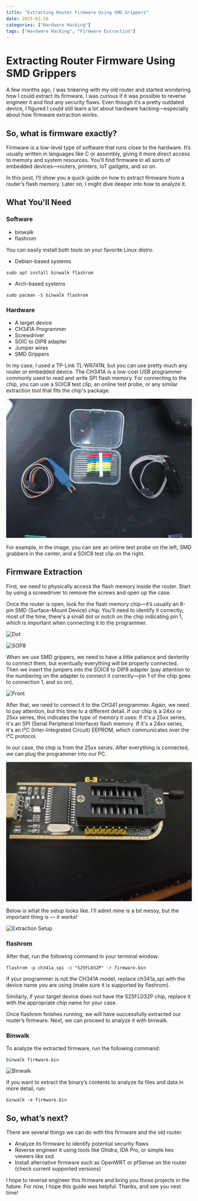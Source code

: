 ```yaml
---
title: "Extracting Router Firmware Using SMD Grippers"
date: 2025-01-28
categories: ["Hardware Hacking"]
tags: ["Hardware Hacking", "Firmware Extraction"] 
---
```


# Extracting Router Firmware Using SMD Grippers

A few months ago, I was tinkering with my old router and started wondering how I could extract its firmware. I was curious if it was possible to reverse engineer it and find any security flaws. Even though it’s a pretty outdated device, I figured I could still learn a lot about hardware hacking—especially about how firmware extraction works.

## So, what is firmware exactly?

Firmware is a low-level type of software that runs close to the hardware. It’s usually written in languages like C or assembly, giving it more direct access to memory and system resources. You'll find firmware in all sorts of embedded devices—routers, printers, IoT gadgets, and so on.

In this post, I’ll show you a quick guide on how to extract firmware from a router’s flash memory. Later on, I might dive deeper into how to analyze it.

## What You'll Need

### Software
- binwalk
- flashrom

You can easily install both tools on your favorite Linux distro.

- Debian-based systems

```
sudo apt install binwalk flashrom
```

- Arch-based systems
```
sudo pacman -S binwalk flashrom
```

### Hardware

- A target device
- CH341A Programmer
- Screwdriver
- SOIC to DIP8 adapter
- Jumper wires
- SMD Grippers

In my case, I used a TP-Link TL-WR741N, but you can use pretty much any router or embedded device. The CH341A is a low-cost USB programmer commonly used to read and write SPI flash memory.
For connecting to the chip, you can use a SOIC8 test clip, an online test probe, or any similar extraction tool that fits the chip's package.

![Extraction Tools](/assets/img/firmware_extraction/extract_tools.jpg)

For example, in the image, you can see an online test probe on the left, SMD grabbers in the center, and a SOIC8 test clip on the right.



## Firmware Extraction

First, we need to physically access the flash memory inside the router. Start by using a screwdriver to remove the screws and open up the case.

Once the router is open, look for the flash memory chip—it’s usually an 8-pin SMD (Surface-Mount Device) chip. You’ll need to identify it correctly; most of the time, there's a small dot or notch on the chip indicating pin 1, which is important when connecting it to the programmer.

![Dot](/assets/img/firmware_extraction/dot.jpg)


![SOP8](/assets/img/firmware_extraction/sop8.jpg)

When we use SMD grippers, we need to have a little patience and dexterity to connect them, but eventually everything will be properly connected. Then we insert the jumpers into the SOIC8 to DIP8 adapter (pay attention to the numbering on the adapter to connect it correctly—pin 1 of the chip goes to connection 1, and so on).

![Front](/assets/img/firmware_extraction/front.jpg)

After that, we need to connect it to the CH341 programmer. Again, we need to pay attention, but this time to a different detail. If our chip is a 24xx or 25xx series, this indicates the type of memory it uses:
If it's a 25xx series, it's an SPI (Serial Peripheral Interface) flash memory. If it's a 24xx series, it's an I²C (Inter-Integrated Circuit) EEPROM, which communicates over the I²C protocol.

In our case, the chip is from the 25xx series. After everything is connected, we can plug the programmer into our PC.


![CH341 Programmer](/assets/img/firmware_extraction/ch341.jpg)

Below is what the setup looks like. I’ll admit mine is a bit messy, but the important thing is — it works!


![Extraction Setup](/assets/img/firmware_extraction/extraction_setup.jpg)


### flashrom

After that, run the following command in your terminal window:

```
flashrom -p ch341a_spi -c "S25FL032P" -r firmware.bin
```

If your programmer is not the CH341A model, replace ch341a_spi with the device name you are using (make sure it is supported by flashrom).

Similarly, if your target device does not have the S25FL032P chip, replace it with the appropriate chip name for your case.

Once flashrom finishes running, we will have successfully extracted our router’s firmware. Next, we can proceed to analyze it with binwalk.

### Binwalk

To analyze the extracted firmware, run the following command:

```
binwalk firmware.bin
```

![Binwalk](/assets/img/firmware_extraction/binwalk.jpg)

If you want to extract the binary’s contents to analyze its files and data in more detail, run:

```
binwalk -e firmware.bin 
```

## So, what’s next?

There are several things we can do with this firmware and the old router.

- Analyze its firmware to identify potential security flaws
- Reverse engineer it using tools like Ghidra, IDA Pro, or simple hex viewers like xxd
- Install alternative firmware such as OpenWRT or pfSense on the router (check current supported versions)

I hope to reverse engineer this firmware and bring you those projects in the future. For now, I hope this guide was helpful. Thanks, and see you next time!
